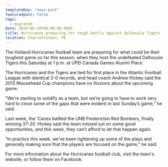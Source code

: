 ```yaml
---
templateKey: "news-post"
featuredpost: false
tags:
  - migrated
date: 2019-06-20T00:00:00.000Z
title: Hurricanes preparing for tough battle against Dalhousie Tigers
location: Charlottetown, PE
---
```


The Holland Hurricanes football team are preparing for what could be their toughest game so far this season, when they host the undefeated Dalhousie Tigers this Saturday at 1 p.m. at UPEI Canada Games Alumni Place.

The Hurricanes and the Tigers are tied for first place in the Atlantic Football League with identical 2-0 records, and head coach Andrew Hickey said the 2013 Moosehead Cup champions have no illusions about the upcoming game.

“We’re starting to solidify as a team, but we’re going to have to work very hard to close some of the gaps that were evident in last Sunday’s game,” he said.

Last week, the ‘Canes battled the UNB Fredericton Red Bombers, finally winning 37-20. Hickey said the team missed out on some good opportunities, and this week, they can’t afford to let that happen again.

“In practice this week, we’ve been tightening up some of the plays and generally making sure that the players are focused on the game,” he said.

For more information about the Hurricanes football club, visit the team's website, or follow them on Facebook.